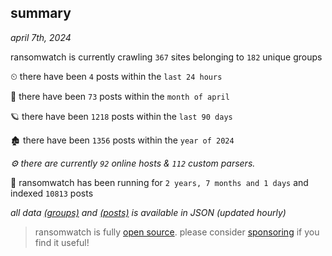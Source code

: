 
## summary
_april 7th, 2024_

ransomwatch is currently crawling `367` sites belonging to `182` unique groups

⏲ there have been `4` posts within the `last 24 hours`

🦈 there have been `73` posts within the `month of april`

🪐 there have been `1218` posts within the `last 90 days`

🏚 there have been `1356` posts within the `year of 2024`

_⚙️ there are currently `92` online hosts & `112` custom parsers._

🦕 ransomwatch has been running for `2 years, 7 months and 1 days` and indexed `10813` posts

_all data  [(groups)](http://ransomwhat.telemetry.ltd/groups) and [(posts)](http://ransomwhat.telemetry.ltd/posts) is available in JSON (updated hourly)_

> ransomwatch is fully [open source](https://github.com/joshhighet/ransomwatch#ransomwatch--). please consider [sponsoring](https://github.com/sponsors/joshhighet) if you find it useful!
